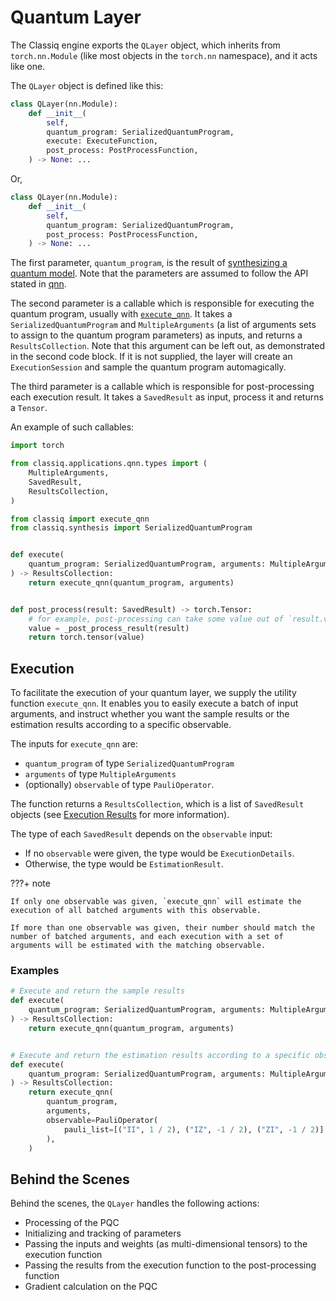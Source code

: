 # Quantum Layer

The Classiq engine exports the `QLayer` object, which inherits from `torch.nn.Module` (like most objects in the `torch.nn` namespace), and it acts like one.

The `QLayer` object is defined like this:

[comment]: DO_NOT_TEST

```python
class QLayer(nn.Module):
    def __init__(
        self,
        quantum_program: SerializedQuantumProgram,
        execute: ExecuteFunction,
        post_process: PostProcessFunction,
    ) -> None: ...
```

Or,

[comment]: DO_NOT_TEST

```python
class QLayer(nn.Module):
    def __init__(
        self,
        quantum_program: SerializedQuantumProgram,
        post_process: PostProcessFunction,
    ) -> None: ...
```

The first parameter, `quantum_program`, is the result of [synthesizing a quantum model](../../../../user-guide/synthesis/index.md).
Note that the parameters are assumed to follow the API stated in [qnn](qnn.md).

The second parameter is a callable which is responsible for executing the quantum program, usually with [`execute_qnn`](#execution).
It takes a `SerializedQuantumProgram` and `MultipleArguments` (a list of arguments sets to assign to the quantum program parameters) as inputs, and returns a `ResultsCollection`.
Note that this argument can be left out, as demonstrated in the second code block.
If it is not supplied, the layer will create an `ExecutionSession` and sample the quantum program automagically.

The third parameter is a callable which is responsible for post-processing each execution result. It takes a `SavedResult` as input, process it and returns a `Tensor`.

An example of such callables:

[comment]: DO_NOT_TEST

```python
import torch

from classiq.applications.qnn.types import (
    MultipleArguments,
    SavedResult,
    ResultsCollection,
)

from classiq import execute_qnn
from classiq.synthesis import SerializedQuantumProgram


def execute(
    quantum_program: SerializedQuantumProgram, arguments: MultipleArguments
) -> ResultsCollection:
    return execute_qnn(quantum_program, arguments)


def post_process(result: SavedResult) -> torch.Tensor:
    # for example, post-processing can take some value out of `result.value.counts`, which is a `dict`
    value = _post_process_result(result)
    return torch.tensor(value)
```

## Execution

To facilitate the execution of your quantum layer, we supply the utility function `execute_qnn`.
It enables you to easily execute a batch of input arguments, and instruct whether you want the sample results or the estimation results according to a specific observable.

The inputs for `execute_qnn` are:

-   `quantum_program` of type `SerializedQuantumProgram`
-   `arguments` of type `MultipleArguments`
-   (optionally) `observable` of type `PauliOperator`.

The function returns a `ResultsCollection`, which is a list of `SavedResult` objects (see [Execution Results](../../../../user-guide/execution/index.md#results) for more information).

The type of each `SavedResult` depends on the `observable` input:

-   If no `observable` were given, the type would be `ExecutionDetails`.
-   Otherwise, the type would be `EstimationResult`.

???+ note

    If only one observable was given, `execute_qnn` will estimate the execution of all batched arguments with this observable.

    If more than one observable was given, their number should match the number of batched arguments, and each execution with a set of arguments will be estimated with the matching observable.

### Examples

[comment]: DO_NOT_TEST

```python
# Execute and return the sample results
def execute(
    quantum_program: SerializedQuantumProgram, arguments: MultipleArguments
) -> ResultsCollection:
    return execute_qnn(quantum_program, arguments)


# Execute and return the estimation results according to a specific observable
def execute(
    quantum_program: SerializedQuantumProgram, arguments: MultipleArguments
) -> ResultsCollection:
    return execute_qnn(
        quantum_program,
        arguments,
        observable=PauliOperator(
            pauli_list=[("II", 1 / 2), ("IZ", -1 / 2), ("ZI", -1 / 2)]
        ),
    )
```

## Behind the Scenes

Behind the scenes, the `QLayer` handles the following actions:

-   Processing of the PQC
-   Initializing and tracking of parameters
-   Passing the inputs and weights (as multi-dimensional tensors) to the execution function
-   Passing the results from the execution function to the post-processing function
-   Gradient calculation on the PQC
